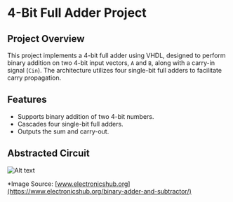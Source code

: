 # 4-Bit Full Adder Project

## Project Overview
This project implements a 4-bit full adder using VHDL, designed to perform binary addition on two 4-bit input vectors, `A` and `B`, along with a carry-in signal (`Cin`). The architecture utilizes four single-bit full adders to facilitate carry propagation.

## Features
- Supports binary addition of two 4-bit numbers.
- Cascades four single-bit full adders.
- Outputs the sum and carry-out.

## Abstracted Circuit
![Alt text](https://www.electronicshub.org/wp-content/uploads/2015/06/4-bit-adder.jpg)


*Image Source: [www.electronicshub.org](https://www.electronicshub.org/binary-adder-and-subtractor/)
